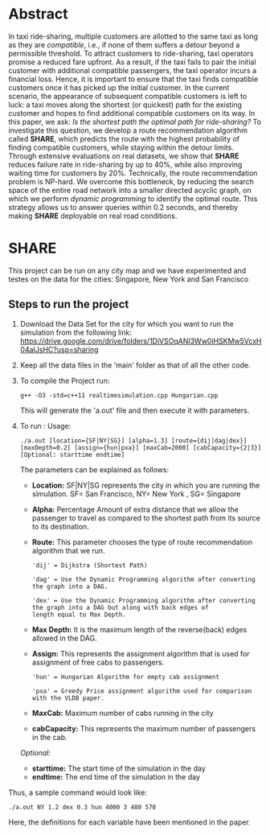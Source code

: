 # Abstract

In taxi ride-sharing, multiple customers are allotted to the same taxi as long as they are *compatible*, i.e., if none of them suffers a detour beyond a permissible threshold. To attract customers to ride-sharing, taxi operators promise a reduced fare upfront. As a result, if the taxi fails to pair the initial customer with additional compatible passengers, the taxi operator incurs a financial loss. Hence, it is important to ensure that the taxi finds compatible customers once it has picked up the initial customer. In the current scenario, the appearance of subsequent compatible customers is left to luck: a taxi moves along the shortest (or quickest) path for the existing customer and hopes to find additional compatible customers on its way. In this paper, we ask: *Is the shortest path the optimal path for ride-sharing?* To investigate this question, we develop a route recommendation algorithm called **SHARE**, which predicts the route with the highest probability of finding compatible customers, while staying within the detour limits. Through extensive evaluations on real datasets, we show that **SHARE** reduces failure rate in ride-sharing by up to 40%, while also improving waiting time for customers by 20%. Technically, the route recommendation problem is NP-hard. We overcome this bottleneck, by reducing the search space of the entire road network into a smaller directed acyclic graph, on which we perform *dynamic programming* to identify the optimal route. This strategy allows us to answer queries within 0.2 seconds, and thereby making **SHARE** deployable on real road conditions. 


# SHARE
This project can be run on any city map and we have experimented and testes on the data for the cities: Singapore, New York and San Francisco

## Steps to run the project
1. Download the Data Set for the city for which you want to run the simulation from the following link: 
    https://drive.google.com/drive/folders/1DiVSOqANI3Ww0jHSKMw5VcxH04aIJsHC?usp=sharing

2. Keep all the data files in the 'main' folder as that of all the other code.

3. To compile the Project run: 
    ```
    g++ -O3 -std=c++11 realtimesimulation.cpp Hungarian.cpp
    ```
  
    This will generate the 'a.out' file and then execute it with parameters.
    
4. To run :
    Usage: 
    ```
    ./a.out [location={SF|NY|SG}] [alpha=1.3] [route={dij|dag|dex}] [maxDepth=0.2] [assign={hun|pxa}] [maxCab=2000] [cabCapacity={2|3}] [Optional: starttime endtime]
    ```
    
    The parameters can be explained as follows:
    -   **Location:** SF|NY|SG represents the city in which you are running the simulation. SF= San Francisco, NY= New York , SG= Singapore 
    
    -   **Alpha:** Percentage Amount of extra distance that we allow the passenger to travel as compared to the shortest path from its source to its destination.
    
    -   **Route:** This parameter chooses the type of route recommendation algorithm that we run. 
    
            'dij' = Dijkstra (Shortest Path)
        
            'dag' = Use the Dynamic Programming algorithm after converting the graph into a DAG.
            
            'dex' = Use the Dynamic Programming algorithm after converting the graph into a DAG but along with back edges of                length equal to Max Depth.
    
    -   **Max Depth:** It is the maximum length of the reverse(back) edges allowed in the DAG.
    
    -   **Assign:** This represents the assignment algorithm that is used for assignment of free cabs to passengers.
    
            'hun' = Hungarian Algorithm for empty cab assignment
            
            'pxa' = Greedy Price assignment algorithm used for comparison with the VLDB paper.
    
    -   **MaxCab:** Maximum number of cabs running in the city
    
    -   **cabCapacity:** This represents the maximum number of passengers in the cab.
    
    *Optional:*
    -   **starttime:** The start time of the simulation in the day
    -   **endtime:** The end time of the simulation in the day
    
    
Thus, a sample command would look like: 
```
./a.out NY 1.2 dex 0.3 hun 4000 3 480 570
```
Here, the definitions for each variable have been mentioned in the paper.
    
    
